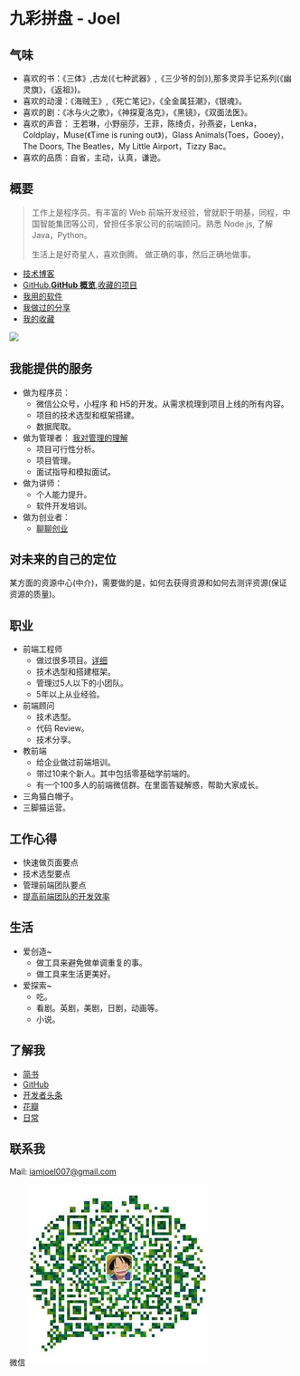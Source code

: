 # 九彩拼盘 - Joel
## 气味
* 喜欢的书：《三体》,古龙(《七种武器》,《三少爷的剑》),那多灵异手记系列(《幽灵旗》，《返祖》)。
* 喜欢的动漫：《海贼王》,《死亡笔记》，《全金属狂潮》，《银魂》。
* 喜欢的剧：《冰与火之歌》，《神探夏洛克》，《黑镜》，《双面法医》。
* 喜欢的声音： 王若琳，小野丽莎，王菲，陈绮贞，孙燕姿，Lenka，Coldplay，Muse(《Time is runing out》)，Glass Animals(Toes，Gooey)，The Doors, The Beatles，My Little Airport，Tizzy Bac。
* 喜欢的品质：自省，主动，认真，谦逊。

## 概要
> 工作上是程序员。有丰富的 Web 前端开发经验，曾就职于明基，同程，中国智能集团等公司，曾担任多家公司的前端顾问。熟悉 Node.js, 了解 Java，Python。
> 
> 生活上是好奇星人，喜欢倒腾。
> 做正确的事，然后正确地做事。

* [技术博客](http://www.jianshu.com/u/EhUmA3)
* [GitHub](https://github.com/iamjoel/),**[GitHub 概览](https://hacknical.com/iamjoel/github?locale=zh)**,[收藏的项目](awesome-stars/iamjoel.md)
* [我用的软件](software.md)
* [我做过的分享](share)
* [我的收藏](https://github.com/iamjoel/my-treasure)

![](https://www.codewars.com/users/joel/badges/large)

## 我能提供的服务
* 做为程序员：
  * 微信公众号，小程序 和 H5的开发。从需求梳理到项目上线的所有内容。
  * 项目的技术选型和框架搭建。
  * 数据爬取。
* 做为管理者： [我对管理的理解](manage.md)
  * 项目可行性分析。
  * 项目管理。
  * 面试指导和模拟面试。
* 做为讲师：
  * 个人能力提升。
  * 软件开发培训。
* 做为创业者：
  * [聊聊创业](startup-note)

## 对未来的自己的定位
某方面的资源中心(中介)，需要做的是，如何去获得资源和如何去测评资源(保证资源的质量)。

## 职业
* 前端工程师
  * 做过很多项目。[详细](project)
  * 技术选型和搭建框架。
  * 管理过5人以下的小团队。
  * 5年以上从业经验。
* 前端顾问
  * 技术选型。
  * 代码 Review。
  * 技术分享。
* 教前端
  * 给企业做过前端培训。
  * 带过10来个新人。其中包括零基础学前端的。
  * 有一个100多人的前端微信群。在里面答疑解惑，帮助大家成长。
* 三角猫白帽子。
* 三脚猫运营。

## 工作心得
* 快速做页面要点
* 技术选型要点
* 管理前端团队要点
* [提高前端团队的开发效率](frontend/improve-group.md)

## 生活
* 爱创造~
  * 做工具来避免做单调重复的事。
  * 做工具来生活更美好。
* 爱探索~
  * 吃。
  * 看剧。英剧，美剧，日剧，动画等。
  * 小说。

## 了解我
* [简书](http://www.jianshu.com/u/EhUmA3)
* [GitHub](https://github.com/iamjoel/)
* [开发者头条](https://toutiao.io/u/195375/subjects)
* [花瓣](http://huaban.com/ikdlmmdig4/)
* [日常](daily-supermassive)

## 联系我
Mail: iamjoel007@gmail.com

微信
![微信](contact/wechat.jpg)